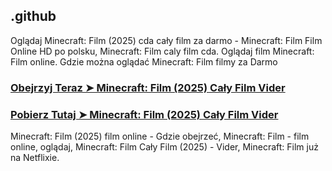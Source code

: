 ## .github

Oglądaj Minecraft: Film (2025) cda cały film za darmo - Minecraft: Film Film Online HD po polsku, Minecraft: Film caly film cda. Oglądaj film Minecraft: Film online. Gdzie można oglądać Minecraft: Film filmy za Darmo

### [Obejrzyj Teraz ➤ Minecraft: Film (2025) Cały Film Vider](https://watching4khdmovies.blogspot.com/2025/04/minecraft.html)

### [Pobierz Tutaj ➤ Minecraft: Film (2025) Cały Film Vider](https://watching4khdmovies.blogspot.com/2025/04/minecraft.html)

Minecraft: Film (2025) film online - Gdzie obejrzeć, Minecraft: Film - film online, oglądaj, Minecraft: Film Cały Film (2025) - Vider, Minecraft: Film już na Netflixie.
